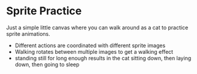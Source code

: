 # Sprite Practice

Just a simple little canvas where you can walk around as a cat to practice sprite animations. 
- Different actions are coordinated with different sprite images
- Walking rotates between multiple images to get a walking effect
- standing still for long enough results in the cat sitting down, then laying down, then going to sleep